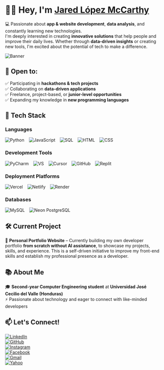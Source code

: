 # 👋🏽 Hey, I'm [Jared López McCarthy](https://github.com/JaredMcCarthy)

💻 Passionate about **app & website development**, **data analysis**, and constantly learning new technologies.  
I'm deeply interested in creating **innovative solutions** that help people and improve their daily lives. Whether through **data-driven insights** or creating new tools, I'm excited about the potential of tech to make a difference.

![Banner](https://raw.githubusercontent.com/JaredMcCarthy/JaredMcCarthy/main/banner.png)

## 🌟 Open to:  
✅ Participating in **hackathons & tech projects**  
✅ Collaborating on **data-driven applications**  
✅ Freelance, project-based, or **junior-level opportunities**  
✅ Expanding my knowledge in **new programming languages**

## 🚀 Tech Stack  

### **Languages**  
<div style="display: flex; gap: 15px; flex-wrap: wrap;">
  <img src="https://img.shields.io/badge/Python-%233776AB.svg?style=for-the-badge&logo=python&logoColor=white" alt="Python">
  <img src="https://img.shields.io/badge/JavaScript-%23323330.svg?style=for-the-badge&logo=javascript&logoColor=F7DF1E" alt="JavaScript">
  <img src="https://img.shields.io/badge/SQL-%234479A1.svg?style=for-the-badge&logo=mysql&logoColor=white" alt="SQL">
  <img src="https://img.shields.io/badge/HTML5-%23E34F26.svg?style=for-the-badge&logo=html5&logoColor=white" alt="HTML">
  <img src="https://img.shields.io/badge/CSS3-%231572B6.svg?style=for-the-badge&logo=css3&logoColor=white" alt="CSS">
</div>

### **Development Tools**  
<div style="display: flex; gap: 15px; flex-wrap: wrap;">
  <img src="https://img.shields.io/badge/PyCharm-%234B4B6A.svg?style=for-the-badge&logo=jetbrains&logoColor=white" alt="PyCharm">
  <img src="https://img.shields.io/badge/Visual%20Studio-%235C2D91.svg?style=for-the-badge&logo=visualstudio&logoColor=white" alt="VS">
  <img src="https://img.shields.io/badge/Cursor-%23000000.svg?style=for-the-badge&logoColor=white" alt="Cursor">
  <img src="https://img.shields.io/badge/GitHub-%23181717.svg?style=for-the-badge&logo=github&logoColor=white" alt="GitHub">
  <img src="https://img.shields.io/badge/Replit-%23000000.svg?style=for-the-badge&logo=replit&logoColor=white" alt="Replit">
</div>

### **Deployment Platforms**  
<div style="display: flex; gap: 15px; flex-wrap: wrap;">
  <img src="https://img.shields.io/badge/Vercel-%23000000.svg?style=for-the-badge&logo=vercel&logoColor=white" alt="Vercel">
  <img src="https://img.shields.io/badge/Netlify-%2300C7B7.svg?style=for-the-badge&logo=netlify&logoColor=white" alt="Netlify">
  <img src="https://img.shields.io/badge/Render-%233f4f75.svg?style=for-the-badge&logoColor=white" alt="Render">
</div>

### **Databases**  
<div style="display: flex; gap: 15px; flex-wrap: wrap;">
  <img src="https://img.shields.io/badge/MySQL%20Workbench-%234479A1.svg?style=for-the-badge&logo=mysql&logoColor=white" alt="MySQL">
  <img src="https://img.shields.io/badge/Neon%20PostgreSQL-%23336791.svg?style=for-the-badge&logo=postgresql&logoColor=white" alt="Neon PostgreSQL">
</div>

## 🛠️ Current Project  
🚧 **Personal Portfolio Website** – Currently building my own developer portfolio **from scratch without AI assistance**, to showcase my projects, skills, and experience. This is a self-driven initiative to improve my front-end skills and establish my professional presence as a developer.  

## 📚 About Me  
🎓 **Second-year Computer Engineering student** at **Universidad José Cecilio del Valle (Honduras)**  
⚡ Passionate about technology and eager to connect with like-minded developers  

## 📫 Let's Connect!  
[![LinkedIn](https://img.shields.io/badge/LinkedIn-%230077B5.svg?style=for-the-badge&logo=linkedin&logoColor=white)](https://www.linkedin.com/in/jared-mccarthy-466386288?utm_source=share&utm_campaign=share_via&utm_content=profile&utm_medium=ios_app)  
[![GitHub](https://img.shields.io/badge/GitHub-%23181717.svg?style=for-the-badge&logo=github&logoColor=white)](https://github.com/JaredMcCarthy)  
[![Instagram](https://img.shields.io/badge/Instagram-%23E4405F.svg?style=for-the-badge&logo=instagram&logoColor=white)](https://www.instagram.com/_jaredmccarthy?igsh=ZnRiMnFjcG54ZDM4)  
[![Facebook](https://img.shields.io/badge/Facebook-%231877F2.svg?style=for-the-badge&logo=facebook&logoColor=white)](https://www.facebook.com/share/1UKVcHmyu3/?mibextid=wwXIfr)  
[![Gmail](https://img.shields.io/badge/Email-%23D14836.svg?style=for-the-badge&logo=gmail&logoColor=white)](mailto:jared.lopezmccarthy05@gmail.com?subject=Contacto%20desde%20GitHub&body=¡Hola%20Jared!)  
[![Yahoo](https://img.shields.io/badge/Yahoo%20Mail-%2354008B.svg?style=for-the-badge&logo=yahoo&logoColor=white)](mailto:jared.lopezdev@yahoo.com?subject=Contacto%20desarrollo%20web&body=Hola%20Jared,%20vi%20tu%20perfil%20en%20GitHub...)
